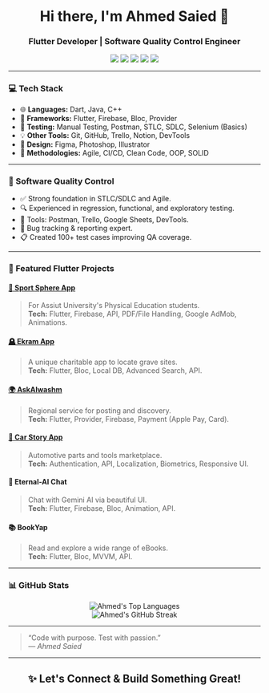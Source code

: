 <!-- 👋 Intro Section -->
<h1 align="center">Hi there, I'm Ahmed Saied 👋</h1>
<h3 align="center">Flutter Developer | Software Quality Control Engineer</h3>

<p align="center">
  <a href="mailto:ahmedsaied2019201@gmail.com"><img src="https://img.shields.io/badge/Email-D14836?style=flat&logo=gmail&logoColor=white"/></a>
  <a href="https://www.linkedin.com/in/ahmed-saieed/"><img src="https://img.shields.io/badge/LinkedIn-0077B5?style=flat&logo=linkedin&logoColor=white"/></a>
  <a href="https://github.com/AhmedSaied22"><img src="https://img.shields.io/badge/GitHub-100000?style=flat&logo=github&logoColor=white"/></a>
  <a href="https://ahmed-saied-portfolio.web.app/"><img src="https://img.shields.io/badge/Portfolio-000000?style=flat&logo=web&logoColor=white"/></a>
  <a href="https://drive.google.com/file/d/1uV9xnP0gYyMtAqIapuXU6RCwDPiZpN9l/view"><img src="https://img.shields.io/badge/CV-FF5722?style=flat&logo=adobeacrobatreader&logoColor=white"/></a>
</p>

---

<!-- 💻 Tech Stack -->
### 💻 Tech Stack
- 🌐 **Languages:** Dart, Java, C++
- 📱 **Frameworks:** Flutter, Firebase, Bloc, Provider
- 🧪 **Testing:** Manual Testing, Postman, STLC, SDLC, Selenium (Basics)
- 💡 **Other Tools:** Git, GitHub, Trello, Notion, DevTools
- 🎨 **Design:** Figma, Photoshop, Illustrator
- 🚀 **Methodologies:** Agile, CI/CD, Clean Code, OOP, SOLID

---

<!-- 🧪 Software Testing Section -->
### 🧪 Software Quality Control
- ✅ Strong foundation in STLC/SDLC and Agile.
- 🔍 Experienced in regression, functional, and exploratory testing.
- 🧰 Tools: Postman, Trello, Google Sheets, DevTools.
- 🐛 Bug tracking & reporting expert.
- 📋 Created 100+ test cases improving QA coverage.

---

<!-- 📱 Flutter Projects -->
### 📱 Featured Flutter Projects

#### [🏀 Sport Sphere App](https://play.google.com/store/apps/details?id=com.assuit.pe_student)
> For Assiut University's Physical Education students.  
> **Tech:** Flutter, Firebase, API, PDF/File Handling, Google AdMob, Animations.

#### [🪦 Ekram App](https://play.google.com/store/apps/details?id=com.charitylocator.ikram)
> A unique charitable app to locate grave sites.  
> **Tech:** Flutter, Bloc, Local DB, Advanced Search, API.

#### [🌍 AskAlwashm](https://apps.apple.com/sa/app/اسأل-الوشم/id1669547503)
> Regional service for posting and discovery.  
> **Tech:** Flutter, Provider, Firebase, Payment (Apple Pay, Card).

#### [🚗 Car Story App](https://play.google.com/store/apps/details?id=com.echo.carstor)
> Automotive parts and tools marketplace.  
> **Tech:** Authentication, API, Localization, Biometrics, Responsive UI.

#### 💬 Eternal-AI Chat  
> Chat with Gemini AI via beautiful UI.  
> **Tech:** Flutter, Firebase, Bloc, Animation, API.

#### 📚 BookYap  
> Read and explore a wide range of eBooks.  
> **Tech:** Flutter, Bloc, MVVM, API.

---

<!-- 🔧 GitHub Stats -->
### 📊 GitHub Stats
<p align="center">
  <img src="https://github-readme-stats.vercel.app/api/top-langs/?username=ahmedsaied22&layout=compact&theme=radical" alt="Ahmed's Top Languages">
  <br>
  <img src="https://github-readme-streak-stats.herokuapp.com?user=ahmedsaied22&theme=radical" alt="Ahmed's GitHub Streak">
</p>

---

<!-- 🧠 Quote / Motto -->
> “Code with purpose. Test with passion.”  
> *— Ahmed Saied*

---

<h2 align="center">✨ Let's Connect & Build Something Great!</h2>
